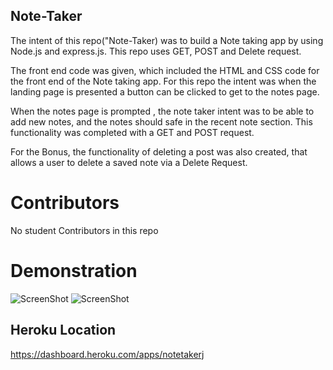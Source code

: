 ## Note-Taker

The intent of this repo("Note-Taker) was to build a Note taking app by using Node.js and express.js. This repo uses GET, POST and Delete request. 

The front end code was given, which included the HTML and CSS code for the front end of the Note taking app. For this repo the intent was when the landing page is presented a button can be clicked to get to the notes page. 

When the notes page is prompted , the note taker intent was to be able to add new notes, and the notes should safe in the recent note section. This functionality was completed with a GET and POST request. 

For the Bonus, the functionality of deleting a post was also created, that allows a user to delete a saved note via a Delete Request. 

# Contributors
No student Contributors in this repo

# Demonstration
![ScreenShot](./assets/NotesLanding.png)
![ScreenShot](./assets/NotesPage.png)

## Heroku Location
https://dashboard.heroku.com/apps/notetakerj

